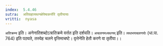 ```yaml
---
index:  5.4.46
sutra:  अतिग्रहाव्यथनक्षेपेष्वकर्त्तरि तृतीयायाः
vritti:  nyasa
---
```


`अतिक्रम्य` इति। अनेनातिशब्दोऽत्रातिक्रमे वर्त्तत इति दर्शयति। `अचलनमध्यथनम्` इति। `व्यथभयचलनयोः` (धा.पा. 764) इति पठ्यते, तस्येह चलने वृत्तिमाचष्टे। वृत्तेनेति हेतौ करणे वा तृतीया।।

